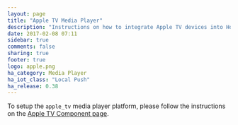 ```yaml
---
layout: page
title: "Apple TV Media Player"
description: "Instructions on how to integrate Apple TV devices into Home Assistant."
date: 2017-02-08 07:11
sidebar: true
comments: false
sharing: true
footer: true
logo: apple.png
ha_category: Media Player
ha_iot_class: "Local Push"
ha_release: 0.38
---
```


To setup the `apple_tv` media player platform, please follow the instructions on the [Apple TV Component page](/components/apple_tv/).
